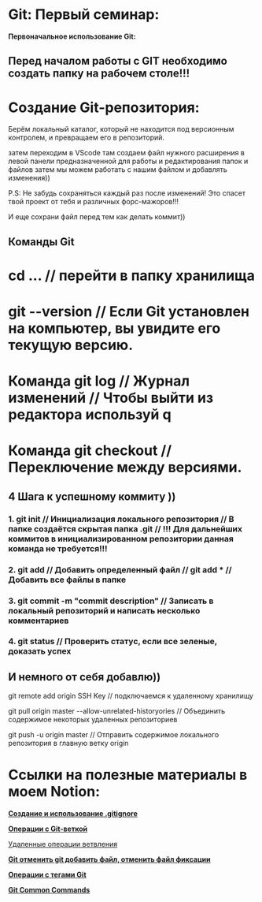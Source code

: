 # Git: Первый семинар:

**Первоначальное использование Git:**

## Перед началом работы с GIT необходимо создать папку на рабочем столе!!!

# Создание Git-репозитория:

Берём локальный каталог, который не находится под версионным контролем, и превращаем его в репозиторий.

   затем переходим в VScode там создаем файл нужного расширения в левой панели предназначенной для работы и редактирования папок и файлов
   затем мы можем работать с нашим файлом и добавлять изменения))

   P.S: Не забудь сохраняться каждый раз после изменений! Это спасет твой проект от тебя и различных форс-мажоров!!!
   
   И еще сохрани файл перед тем как делать коммит))
   
 
## Команды Git
# cd ... // перейти в папку хранилища 

# git --version // Если Git установлен на компьютер, вы увидите его текущую версию.

# Команда git log // Журнал изменений // Чтобы выйти из редактора используй q

# Команда git checkout // Переключение между версиями.

## 4 Шага к успешному коммиту ))

### 1. git init // Инициализация локального репозитория // В папке создаётся скрытая папка .git // !!! Для дальнейших коммитов в инициализированном репозитории данная команда не требуется!!!

### 2. git add <File> // Добавить определенный файл // git add * // Добавить все файлы в папке

### 3. git commit -m "commit description" // Записать в локальный репозиторий и написать несколько комментариев

### 4. git status // Проверить статус, если все зеленые, доказать успех

## И немного от себя добавлю))


git remote add origin SSH Key // подключаемся к удаленному хранилищу

git pull origin master --allow-unrelated-historyories // Объединить содержимое некоторых удаленных репозиториев

git push -u origin master // Отправить содержимое локального репозитория в главную ветку origin

# Ссылки на полезные материалы в моем Notion:

[****Создание и использование .gitignore****](https://www.notion.so/gitignore-8e6d3de5c8e84ac599c26e7503881e9e)

[****Операции с Git-веткой****](https://www.notion.so/Git-f0beaf37c1f849d5a1b7e56205097a14)

[Удаленные операции ветвления](https://www.notion.so/16826976743648689964d182c84a8ce6)

[****Git отменить git добавить файл, отменить файл фиксации****](https://www.notion.so/Git-git-690cc9a9b0b64f77a99ecd0cc5e320f3)

[****Операции с тегами Git****](https://www.notion.so/Git-cd5e141b4684408aa847f2b1dc98bce7)

[****Git Common Commands****](https://www.notion.so/Git-Common-Commands-39f992d5de874b26ad327c6c2ec06827)